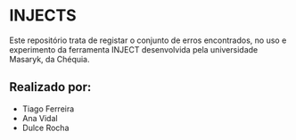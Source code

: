 # INJECTS

Este repositório trata de registar o conjunto de erros encontrados, no uso e experimento da ferramenta INJECT desenvolvida pela universidade Masaryk, da Chéquia. 

## Realizado por:
 - Tiago Ferreira
 - Ana Vidal
 - Dulce Rocha
